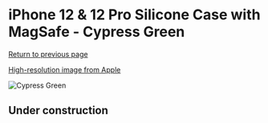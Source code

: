 # iPhone 12 & 12 Pro Silicone Case with MagSafe - Cypress Green

[Return to previous page](/iphone_12)

[High-resolution image from Apple](https://store.storeimages.cdn-apple.com/8756/as-images.apple.com/is/MHL33?wid=4500&hei=4500&fmt=png)

<div style="width: 512px"><img src="/almost_uncompressed/MHL33.webp" alt="Cypress Green"></div>

## Under construction
